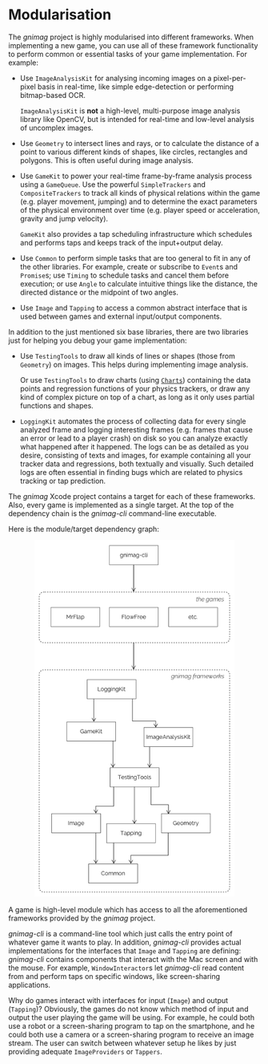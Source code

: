 # Modularisation



The _gnimag_ project is highly modularised into different frameworks. When implementing a new game, you can use all of these framework functionality to perform common or essential tasks of your game implementation. For example:

- Use `ImageAnalysisKit` for analysing incoming images on a pixel-per-pixel basis in real-time, like simple edge-detection or performing bitmap-based OCR.

  `ImageAnalysisKit` is **not** a high-level, multi-purpose image analysis library like OpenCV, but is intended for real-time and low-level analysis of uncomplex images.

- Use `Geometry` to intersect lines and rays, or to calculate the distance of a point to various different kinds of shapes, like circles, rectangles and polygons. This is often useful during image analysis.

- Use `GameKit` to power your real-time frame-by-frame analysis process using a `GameQueue`. Use the powerful `SimpleTrackers` and `CompositeTrackers` to track all kinds of physical relations within the game (e.g. player movement, jumping) and to determine the exact parameters of the physical environment over time (e.g. player speed or acceleration, gravity and jump velocity).

  `GameKit` also provides a tap scheduling infrastructure which schedules and performs taps and keeps track of the input+output delay.

- Use `Common` to perform simple tasks that are too general to fit in any of the other libraries. For example, create or subscribe to `Event`s and `Promise`s; use `Timing` to schedule tasks and cancel them before execution; or use `Angle` to calculate intuitive things like the distance, the directed distance or the midpoint of two angles.

- Use `Image` and `Tapping` to access a common abstract interface that is used between games and external input/output components.

In addition to the just mentioned six base libraries, there are two libraries just for helping you debug your game implementation:

- Use `TestingTools` to draw all kinds of lines or shapes (those from `Geometry`) on images. This helps during implementing image analysis.

  Or use `TestingTools` to draw charts (using [`Charts`](https://github.com/danielgindi/Charts)) containing the data points and regression functions of your physics trackers, or draw any kind of complex picture on top of a chart, as long as it only uses partial functions and shapes.

- `LoggingKit` automates the process of collecting data for every single analyzed frame and logging interesting frames (e.g. frames that cause an error or lead to a player crash) on disk so you can analyze exactly what happened after it happened. The logs can be as detailed as you desire, consisting of texts and images, for example containing all your tracker data and regressions, both textually and visually. Such detailed logs are often essential in finding bugs which are related to physics tracking or tap prediction.



The _gnimag_ Xcode project contains a target for each of these frameworks. Also, every game is implemented as a single target. At the top of the dependency chain is the _gnimag-cli_ command-line executable.

Here is the module/target dependency graph:

<p align="center">
	<img src="Resources/DependencyGraph.png" width="400">
</p>

A game is high-level module which has access to all the aforementioned frameworks provided by the _gnimag_ project.

_gnimag-cli_ is a command-line tool which just calls the entry point of whatever game it wants to play. In addition, _gnimag-cli_ provides actual implementations for the interfaces that `Image` and `Tapping` are defining: _gnimag-cli_ contains components that interact with the Mac screen and with the mouse. For example, `WindowInteractor`s let _gnimag-cli_ read content from and perform taps on specific windows, like screen-sharing applications.



Why do games interact with interfaces for input (`Image`) and output (`Tapping`)? Obviously, the games do not know which method of input and output the user playing the game will be using. For example, he could both use a robot or a screen-sharing program to tap on the smartphone, and he could both use a camera or a screen-sharing program to receive an image stream. The user can switch between whatever setup he likes by just providing adequate `ImageProviders` or `Tappers`.

